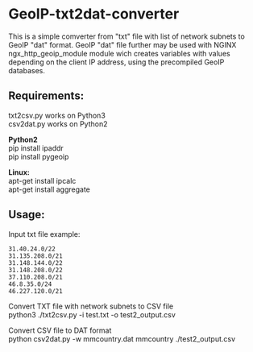 # GeoIP-txt2dat-converter

This is a simple comverter from "txt" file with list of network subnets to GeoIP "dat" format. 
GeoIP "dat" file further may be used with NGINX ngx_http_geoip_module module wich creates variables with values depending on the client IP address, using the precompiled GeoIP databases.

## Requirements: 
txt2csv.py works on Python3 <br />
csv2dat.py works on Python2 <br />

**Python2** <br />
pip install ipaddr <br />
pip install pygeoip <br />

**Linux:** <br />
apt-get install ipcalc <br />
apt-get install aggregate <br />

## Usage:
Input txt file example: 
```
31.40.24.0/22
31.135.208.0/21
31.148.144.0/22
31.148.208.0/22
37.110.208.0/21
46.8.35.0/24
46.227.120.0/21
```
Convert TXT file with network subnets to CSV file <br />
python3 ./txt2csv.py -i test.txt  -o test2_output.csv <br />

Convert CSV file to DAT format <br />
python csv2dat.py -w mmcountry.dat mmcountry ./test2_output.csv <br />
